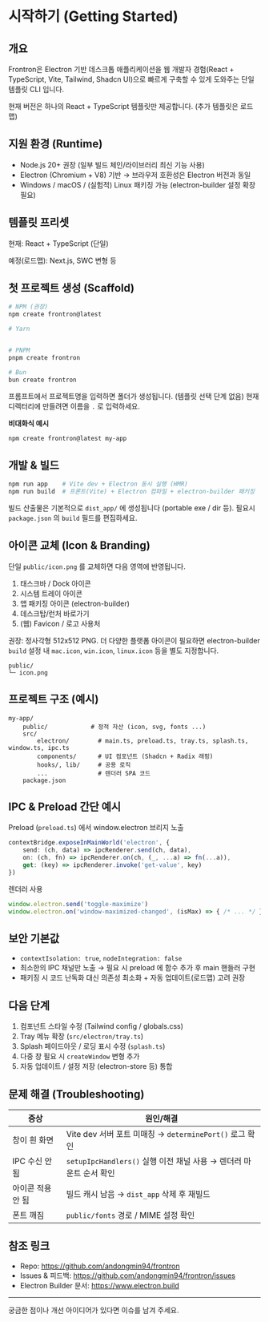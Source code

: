 # 시작하기 (Getting Started)

## 개요

Frontron은 Electron 기반 데스크톱 애플리케이션을 웹 개발자 경험(React + TypeScript, Vite, Tailwind, Shadcn UI)으로 빠르게 구축할 수 있게 도와주는 단일 템플릿 CLI 입니다.

현재 버전은 하나의 React + TypeScript 템플릿만 제공합니다. (추가 템플릿은 로드맵)

## 지원 환경 (Runtime)

- Node.js 20+ 권장 (일부 빌드 체인/라이브러리 최신 기능 사용)
- Electron (Chromium + V8) 기반 → 브라우저 호환성은 Electron 버전과 동일
- Windows / macOS / (실험적) Linux 패키징 가능 (electron-builder 설정 확장 필요)

## 템플릿 프리셋

현재: React + TypeScript (단일)

예정(로드맵): Next.js, SWC 변형 등

## 첫 프로젝트 생성 (Scaffold)

```bash
# NPM (권장)
npm create frontron@latest

# Yarn


# PNPM
pnpm create frontron

# Bun
bun create frontron
```

프롬프트에서 프로젝트명을 입력하면 폴더가 생성됩니다. (템플릿 선택 단계 없음) 현재 디렉터리에 만들려면 이름을 `.` 로 입력하세요.

**비대화식 예시**

```bash
npm create frontron@latest my-app
```

## 개발 & 빌드

```bash
npm run app    # Vite dev + Electron 동시 실행 (HMR)
npm run build  # 프론트(Vite) + Electron 컴파일 + electron-builder 패키징
```

빌드 산출물은 기본적으로 `dist_app/` 에 생성됩니다 (portable exe / dir 등). 필요시 `package.json` 의 `build` 필드를 편집하세요.

## 아이콘 교체 (Icon & Branding)

단일 `public/icon.png` 를 교체하면 다음 영역에 반영됩니다.
1. 태스크바 / Dock 아이콘
2. 시스템 트레이 아이콘
3. 앱 패키징 아이콘 (electron-builder)
4. 데스크탑/런처 바로가기
5. (웹) Favicon / 로고 사용처

권장: 정사각형 512x512 PNG. 더 다양한 플랫폼 아이콘이 필요하면 electron-builder `build` 설정 내 `mac.icon`, `win.icon`, `linux.icon` 등을 별도 지정합니다.

```
public/
└─ icon.png
```

## 프로젝트 구조 (예시)

```
my-app/
	public/            # 정적 자산 (icon, svg, fonts ...)
	src/
		electron/        # main.ts, preload.ts, tray.ts, splash.ts, window.ts, ipc.ts
		components/      # UI 컴포넌트 (Shadcn + Radix 래핑)
		hooks/, lib/     # 공용 로직
		...              # 렌더러 SPA 코드
	package.json
```

## IPC & Preload 간단 예시

Preload (`preload.ts`) 에서 window.electron 브리지 노출
```ts
contextBridge.exposeInMainWorld('electron', {
	send: (ch, data) => ipcRenderer.send(ch, data),
	on: (ch, fn) => ipcRenderer.on(ch, (_, ...a) => fn(...a)),
	get: (key) => ipcRenderer.invoke('get-value', key)
})
```
렌더러 사용
```ts
window.electron.send('toggle-maximize')
window.electron.on('window-maximized-changed', (isMax) => { /* ... */ })
```

## 보안 기본값

- `contextIsolation: true`, `nodeIntegration: false`
- 최소한의 IPC 채널만 노출 → 필요 시 preload 에 함수 추가 후 main 핸들러 구현
- 패키징 시 코드 난독화 대신 의존성 최소화 + 자동 업데이트(로드맵) 고려 권장

## 다음 단계

1. 컴포넌트 스타일 수정 (Tailwind config / globals.css)
2. Tray 메뉴 확장 (`src/electron/tray.ts`)
3. Splash 페이드아웃 / 로딩 표시 수정 (`splash.ts`)
4. 다중 창 필요 시 `createWindow` 변형 추가
5. 자동 업데이트 / 설정 저장 (electron-store 등) 통합

## 문제 해결 (Troubleshooting)

| 증상 | 원인/해결 |
| ---- | -------- |
| 창이 흰 화면 | Vite dev 서버 포트 미매칭 → `determinePort()` 로그 확인 |
| IPC 수신 안 됨 | `setupIpcHandlers()` 실행 이전 채널 사용 → 렌더러 마운트 순서 확인 |
| 아이콘 적용 안 됨 | 빌드 캐시 남음 → `dist_app` 삭제 후 재빌드 |
| 폰트 깨짐 | `public/fonts` 경로 / MIME 설정 확인 |

## 참조 링크

- Repo: https://github.com/andongmin94/frontron
- Issues & 피드백: https://github.com/andongmin94/frontron/issues
- Electron Builder 문서: https://www.electron.build

---
궁금한 점이나 개선 아이디어가 있다면 이슈를 남겨 주세요.
